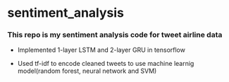 # sentiment_analysis

### This repo is my sentiment analysis code for tweet airline data

* Implemented 1-layer LSTM and 2-layer GRU in tensorflow

* Used tf-idf to encode cleaned tweets to use machine learnig model(random forest, neural network and SVM)
